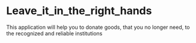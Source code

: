 # Leave_it_in_the_right_hands
This application will help you to donate goods, that you no longer need, to the recognized and reliable institutions
